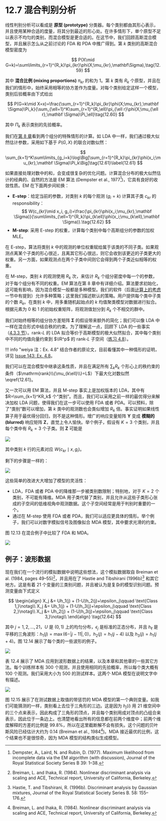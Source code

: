 # 12.7 混合判别分析

线性判别分析可以看成是 **原型 (prototype)** 分类器。每个类别都由其形心表示，并且使用某种合适的度量，将其分到最近的形心处。在许多情形下，单个原型不足以表示不均匀的类别，而混合模型是更合适的。在这节中，我们回顾高斯混合模型，并且展示怎么从之前讨论的 FDA 和 PDA 中推广得到。第 $k$ 类别的高斯混合模型密度为

$$
P(X\mid G=k)=\sum\limits_{r=1}^{R_k}\pi_{kr}\phi(X;\mu_{kr},\mathbf\Sigma),\tag{12.59}
$$

其中 **混合比例 (mixing proportions)** $\pi_{kr}$ 的和为 $1$。第 $k$ 类有 $R_k$ 个原型，并且在我们的情形中，始终采用相等的协方差作为度量。对每个类别给定这样一个模型，类别后验概率由下式给出

$$
P(G=k\mid X=x)=\frac{\sum_{r=1}^{R_k}\pi_{kr}\phi(X;\mu_{kr},\mathbf \Sigma)\Pi_k}{\sum_{\ell=1}^K\sum_{r=1}^{R_\ell}\pi_{\ell r}\phi(X;\mu_{\ell r},\mathbf \Sigma)\Pi_\ell}\tag{12.60}
$$

其中 $\Pi_k$ 表示类别的先验概率。

我们在[第 8 章](../08-Model-Inference-and-Averaging/8.5-The-EM-Algorithm/index.html)看到两个组分的特殊情形的计算。如 LDA 中一样，我们通过极大似然估计参数，采用如下基于 $P(G,X)$ 的联合对数似然：

$$
\sum_{k=1}^K\sum\limits_{g_i=k}\log\Big[\sum_{r=1}^{R_k}\pi_{kr}\phi(x_i;\mu_{kr},\mathbf \Sigma)\Pi_k\Big]\tag{12.61}\label{12.61}
$$

如果直接处理对数中的和，会变成很复杂的优化问题。计算混合分布的极大似然估计的经典的、自然的方法是 EM 算法 (Dempster et al., 1977[^1])，它具有良好的收敛性质。EM 在下面两步间轮换：

- **E-step**：给定当前的参数，对类别 $k$ 的每个观测 ($g_i=k$) 计算其子类 $c_{kr}$ 的 responsibility：
$$
W(c_{kr}\mid x_i, g_i)=\frac{\pi_{kr}\phi(x_i;\mu_{kr},\mathbf \Sigma)}{\sum\limits_{\ell=1}^{R_k}\pi_{k\ell}\phi(x_i;\mu_{k\ell},\mathbf \Sigma)}.\tag{12.62}
$$
- **M-step**: 采用 E-step 的权重，计算每个类别中每个高斯组分的参数的加权 MLE。

[^1]: Dempster, A., Laird, N. and Rubin, D. (1977). Maximum likelihood from incomplete data via the EM algorithm (with discussion), Journal of the Royal Statistical Society Series B 39: 1–38.

在 E-step，算法将类别 $k$ 中的观测的单位权重赋给属于该类的不同子类。如果观测点离某个子类的形心很近，且离其它形心很远，则它会收到该更近的子类更大的权重。另一方面，如果观测点在两个子类中间则它会得到两个子类近似相等的权重。

在 M-step，类别 $k$ 的观测使用 $R_k$ 次，来估计 $R_k$ 个组分密度中每一个的参数，对于每个组分有不同的权重。EM 算法在第 8 章中有详细介绍。算法要求初始化，这可能有影响，因为混合模型一般都是多种模型。我们的软件（后面[计算上的考虑](Computational-Considerations.md)一节中有提到）允许多种策略；这里我们描述默认的策略。用户提供每个类中子类的个数 $R_k$。在类别 $k$ 中，用多重随机起始点的 $k$ 均值聚类模型对数据进行拟合。根据元素为 $0$ 和 $1$ 的初始权重矩阵，将观测值划分到 $R_k$ 个不相交的群中。

我们对始终相等的组分协方差矩阵 $\mathbf\Sigma$ 的假设带来额外的简化；我们可以像 LDA 中一样在混合形式中结合秩的约束。为了理解这一点，回顾下 LDA 的一些事实（[4.3.3 节](../04-Linear-Methods-for-Classification/4.3-Linear-Discriminant-Analysis/index.html)）。rank-$L$ 的 LDA 拟合等价于高斯模型的极大似然拟合，其中每个类别中不同的均值向量约束到 $\IR^p$ 的 rank-$L$ 子空间（[练习 4.8](https://github.com/szcf-weiya/ESL-CN/issues/143)）。

!!! info "weiya 注：Ex. 4.8"
    结合作者的原论文，目前看懂其中一种情形的证明，详见 [Issue 143: Ex. 4.8](https://github.com/szcf-weiya/ESL-CN/issues/143)。

我们可以在混合模型中继承这条性质，并且在满足所有 $\sum_kR_k$ 个形心上的秩约束的条件（$\mathrm{rank}\\{\mu_{k\ell}\\}=L$）下最大化对数似然 \eqref{12.61}。

又一次可以用 EM 算法，并且 M-step 事实上是加权版本的 LDA，其中有 $R=\sum_{k=1}^KR_k$ 个“类别”。而且，我们可以采用之前一样的最优得分来解决加权 LDA 问题，使得我们在这一步可以使用 FDA 或者 PDA。可以预料，除了“类别”数可以增加，第 $k$ 类中的观测数也会类似增加 $R_k$ 倍。事实证明如果线性算子用于最优得分回归，则不是这种情形。增广的响应变量矩阵 $\mathbf Y$ 变成 **模糊的 (blurred)** 响应矩阵 $\mathbf Z$，直觉上令人愉快。举个例子，假设有 $K=3$ 个类别，并且每个类中有 $R_k=3$ 个子类。则 $\mathbf Z$ 可能是

![](../img/12/eq12.63.PNG)

其中类别 $k$ 行的元素对应 $W(c_{kr}\mid x,g_i)$。

剩下的步骤是一样的：

![](../img/12/eq12.63-down.PNG)

这些简单的改进大大增加了模型的灵活性：

- LDA，FDA 或者 PDA 中的降维那一步被类别数限制；特别地，对于 $K=2$ 个类别，不可能有降维。MDA 用子类代替了类别，并且允许从这些子类形心张成的子空间的低维视角中观测数据。这个子空间经常是用于判别时重要的一个。
- 通过在 M-step 使用 FDA 或者 PDA，我们可以适应更具体的情形。举个例子，我们可以对数字模拟信号及图像拟合 MDA 模型，其中要求光滑的约束。

图 12.13 在混合例子中比较了 FDA 和 MDA。

![](../img/12/fig12.13.png)

## 例子：波形数据

现在我们在一个流行的模拟数据中说明这些想法，这个模拟数据取自 Breiman et al. (1984, pages 49–55)[^2]，并且用在了 Hastie and Tibshirani (1996b)[^3] 和其它地方。这是有着 21 个变量的三类别问题，并且被认为是复杂的模型识别问题。预测变量由下式定义

$$
\begin{align}
X_j &= Uh_1(j) + (1-U)h_2(j)+\epsilon_j\qquad \text{Class 1,}\notag\\
X_j &= Uh_1(j) + (1-U)h_3(j)+\epsilon_j\qquad \text{Class 2,}\notag\\
X_j &= Uh_2(j) + (1-U)h_3(j)+\epsilon_j\qquad \text{Class 3,}\notag\\
\end{align}
\tag{12.64}
$$

其中 $j=1,2,\ldots,21$，$U$ 是 $(0,1)$ 上的均匀分布，$\epsilon_j$ 是标准的正态分布，并且 $h_\ell$ 是平移的三角波形：$h_1(j)=\max (6-\vert j-11\vert,0)$，$h_2(j)=h_1(j-4)$ 以及 $h_3(j)=h_1(j+4)$。图 12.14 展示了每个类的一些波形的例子。

[^2]: Breiman, L. and Ihaka, R. (1984). Nonlinear discriminant analysis via scaling and ACE, Technical report, University of California, Berkeley.
[^3]: Hastie, T. and Tibshirani, R. (1996b). Discriminant analysis by Gaussian mixtures, Journal of the Royal Statistical Society Series B. 58: 155–176.

![](../img/12/fig12.14.png)

表 12.4 展示了 MDA 应用到波形数据上的结果，以及本章和其他章的一些其它方法。每个训练样本有 300 个观测，并且使用相同的先验概率，所以每个类大概有 100 个观测。我们采用大小为 500 的测试样本。这两个 MDA 模型在说明文字中有描述。

![](../img/12/fig12.15.png)

图 12.15 展示了在测试数据上取值的带惩罚的 MDA 模型的第一个典则变量。如我们可能猜测的一样，类别看上去位于三角形的三边。这是因为 $h_j(i)$ 用 21 维空间中的三个点来表示，因此构成了三角形的顶点，并且每个类别用成对顶点的凸组合来表示，因此位于一条边上。也清楚地看出所有的信息都在前两个维度中；前两个维度解释的方差的比例是 $99.8\%$，所以在这里截断解不会有损失。这个问题的贝叶斯风险已经估计大约为 0.14 (Breiman et al., 1984[^2])。MDA 接近最优的比例，这个结果也不是很惊奇，因为 MDA 模型的结构类似生成模型。


